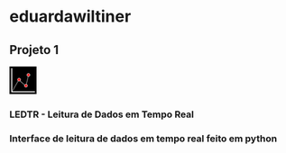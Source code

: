 # eduardawiltiner
## Projeto 1
![](https://github.com/EW26-RS/eduardawiltiner/blob/master/48(1).png)
### LEDTR - Leitura de Dados em Tempo Real
### Interface de leitura de dados em tempo real feito em python
